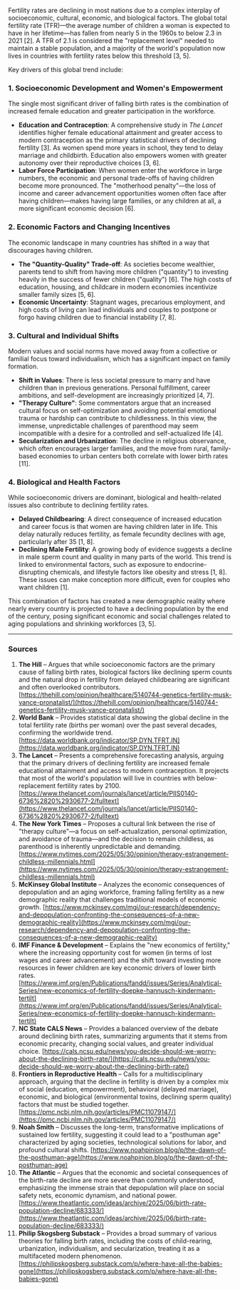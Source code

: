 Fertility rates are declining in most nations due to a complex interplay of socioeconomic, cultural, economic, and biological factors. The global total fertility rate (TFR)—the average number of children a woman is expected to have in her lifetime—has fallen from nearly 5 in the 1960s to below 2.3 in 2021 [2]. A TFR of 2.1 is considered the "replacement level" needed to maintain a stable population, and a majority of the world's population now lives in countries with fertility rates below this threshold [3, 5].

Key drivers of this global trend include:

### 1. Socioeconomic Development and Women's Empowerment
The single most significant driver of falling birth rates is the combination of increased female education and greater participation in the workforce.

*   **Education and Contraception**: A comprehensive study in *The Lancet* identifies higher female educational attainment and greater access to modern contraception as the primary statistical drivers of declining fertility [3]. As women spend more years in school, they tend to delay marriage and childbirth. Education also empowers women with greater autonomy over their reproductive choices [3, 6].
*   **Labor Force Participation**: When women enter the workforce in large numbers, the economic and personal trade-offs of having children become more pronounced. The "motherhood penalty"—the loss of income and career advancement opportunities women often face after having children—makes having large families, or any children at all, a more significant economic decision [6].

### 2. Economic Factors and Changing Incentives
The economic landscape in many countries has shifted in a way that discourages having children.

*   **The "Quantity-Quality" Trade-off**: As societies become wealthier, parents tend to shift from having more children ("quantity") to investing heavily in the success of fewer children ("quality") [6]. The high costs of education, housing, and childcare in modern economies incentivize smaller family sizes [5, 6].
*   **Economic Uncertainty**: Stagnant wages, precarious employment, and high costs of living can lead individuals and couples to postpone or forgo having children due to financial instability [7, 8].

### 3. Cultural and Individual Shifts
Modern values and social norms have moved away from a collective or familial focus toward individualism, which has a significant impact on family formation.

*   **Shift in Values**: There is less societal pressure to marry and have children than in previous generations. Personal fulfillment, career ambitions, and self-development are increasingly prioritized [4, 7].
*   **"Therapy Culture"**: Some commentators argue that an increased cultural focus on self-optimization and avoiding potential emotional trauma or hardship can contribute to childlessness. In this view, the immense, unpredictable challenges of parenthood may seem incompatible with a desire for a controlled and self-actualized life [4].
*   **Secularization and Urbanization**: The decline in religious observance, which often encourages larger families, and the move from rural, family-based economies to urban centers both correlate with lower birth rates [11].

### 4. Biological and Health Factors
While socioeconomic drivers are dominant, biological and health-related issues also contribute to declining fertility rates.

*   **Delayed Childbearing**: A direct consequence of increased education and career focus is that women are having children later in life. This delay naturally reduces fertility, as female fecundity declines with age, particularly after 35 [1, 8].
*   **Declining Male Fertility**: A growing body of evidence suggests a decline in male sperm count and quality in many parts of the world. This trend is linked to environmental factors, such as exposure to endocrine-disrupting chemicals, and lifestyle factors like obesity and stress [1, 8]. These issues can make conception more difficult, even for couples who want children [1].

This combination of factors has created a new demographic reality where nearly every country is projected to have a declining population by the end of the century, posing significant economic and social challenges related to aging populations and shrinking workforces [3, 5].

***

### Sources

1.  **The Hill** – Argues that while socioeconomic factors are the primary cause of falling birth rates, biological factors like declining sperm counts and the natural drop in fertility from delayed childbearing are significant and often overlooked contributors. [https://thehill.com/opinion/healthcare/5140744-genetics-fertility-musk-vance-pronatalist/](https://thehill.com/opinion/healthcare/5140744-genetics-fertility-musk-vance-pronatalist/)
2.  **World Bank** – Provides statistical data showing the global decline in the total fertility rate (births per woman) over the past several decades, confirming the worldwide trend. [https://data.worldbank.org/indicator/SP.DYN.TFRT.IN](https://data.worldbank.org/indicator/SP.DYN.TFRT.IN)
3.  **The Lancet** – Presents a comprehensive forecasting analysis, arguing that the primary drivers of declining fertility are increased female educational attainment and access to modern contraception. It projects that most of the world's population will live in countries with below-replacement fertility rates by 2100. [https://www.thelancet.com/journals/lancet/article/PIIS0140-6736%2820%2930677-2/fulltext](https://www.thelancet.com/journals/lancet/article/PIIS0140-6736%2820%2930677-2/fulltext)
4.  **The New York Times** – Proposes a cultural link between the rise of "therapy culture"—a focus on self-actualization, personal optimization, and avoidance of trauma—and the decision to remain childless, as parenthood is inherently unpredictable and demanding. [https://www.nytimes.com/2025/05/30/opinion/therapy-estrangement-childless-millennials.html](https://www.nytimes.com/2025/05/30/opinion/therapy-estrangement-childless-millennials.html)
5.  **McKinsey Global Institute** – Analyzes the economic consequences of depopulation and an aging workforce, framing falling fertility as a new demographic reality that challenges traditional models of economic growth. [https://www.mckinsey.com/mgi/our-research/dependency-and-depopulation-confronting-the-consequences-of-a-new-demographic-reality](https://www.mckinsey.com/mgi/our-research/dependency-and-depopulation-confronting-the-consequences-of-a-new-demographic-reality)
6.  **IMF Finance & Development** – Explains the "new economics of fertility," where the increasing opportunity cost for women (in terms of lost wages and career advancement) and the shift toward investing more resources in fewer children are key economic drivers of lower birth rates. [https://www.imf.org/en/Publications/fandd/issues/Series/Analytical-Series/new-economics-of-fertility-doepke-hannusch-kindermann-tertilt](https://www.imf.org/en/Publications/fandd/issues/Series/Analytical-Series/new-economics-of-fertility-doepke-hannusch-kindermann-tertilt)
7.  **NC State CALS News** – Provides a balanced overview of the debate around declining birth rates, summarizing arguments that it stems from economic precarity, changing social values, and greater individual choice. [https://cals.ncsu.edu/news/you-decide-should-we-worry-about-the-declining-birth-rate/](https://cals.ncsu.edu/news/you-decide-should-we-worry-about-the-declining-birth-rate/)
8.  **Frontiers in Reproductive Health** – Calls for a multidisciplinary approach, arguing that the decline in fertility is driven by a complex mix of social (education, empowerment), behavioral (delayed marriage), economic, and biological (environmental toxins, declining sperm quality) factors that must be studied together. [https://pmc.ncbi.nlm.nih.gov/articles/PMC11079147/](https://pmc.ncbi.nlm.nih.gov/articles/PMC11079147/)
9.  **Noah Smith** – Discusses the long-term, transformative implications of sustained low fertility, suggesting it could lead to a "posthuman age" characterized by aging societies, technological solutions for labor, and profound cultural shifts. [https://www.noahpinion.blog/p/the-dawn-of-the-posthuman-age](https://www.noahpinion.blog/p/the-dawn-of-the-posthuman-age)
10. **The Atlantic** – Argues that the economic and societal consequences of the birth-rate decline are more severe than commonly understood, emphasizing the immense strain that depopulation will place on social safety nets, economic dynamism, and national power. [https://www.theatlantic.com/ideas/archive/2025/06/birth-rate-population-decline/683333/](https://www.theatlantic.com/ideas/archive/2025/06/birth-rate-population-decline/683333/)
11. **Philip Skogsberg Substack** – Provides a broad summary of various theories for falling birth rates, including the costs of child-rearing, urbanization, individualism, and secularization, treating it as a multifaceted modern phenomenon. [https://philipskogsberg.substack.com/p/where-have-all-the-babies-gone](https://philipskogsberg.substack.com/p/where-have-all-the-babies-gone)
